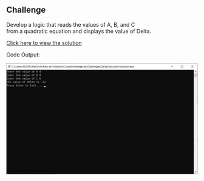 ## Challenge

Develop a logic that reads the values of A, B, and C <br>
from a quadratic equation and displays the value of Delta.

[Click here to view the solution](https://github.com/davi-p-oliveira-11/CCodeChallengeLab/blob/main/Challenges/DeltaCalculator/solution.c)

Code Output:

![Output](https://github.com/davi-p-oliveira-11/CCodeChallengeLab/blob/main/Challenges/DeltaCalculator/screenshot.png)
